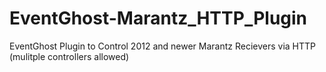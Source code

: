 # EventGhost-Marantz_HTTP_Plugin
EventGhost Plugin to Control 2012 and newer Marantz Recievers via HTTP (mulitple controllers allowed)
